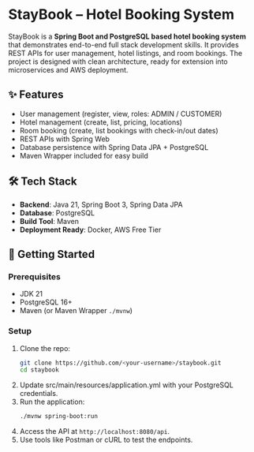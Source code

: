 # StayBook – Hotel Booking System

StayBook is a **Spring Boot and PostgreSQL based hotel booking system** that demonstrates
end-to-end full stack development skills. It provides REST APIs for user management,
hotel listings, and room bookings. The project is designed with clean architecture,
ready for extension into microservices and AWS deployment.

## ✨ Features
- User management (register, view, roles: ADMIN / CUSTOMER)
- Hotel management (create, list, pricing, locations)
- Room booking (create, list bookings with check-in/out dates)
- REST APIs with Spring Web
- Database persistence with Spring Data JPA + PostgreSQL
- Maven Wrapper included for easy build

## 🛠 Tech Stack
- **Backend**: Java 21, Spring Boot 3, Spring Data JPA
- **Database**: PostgreSQL
- **Build Tool**: Maven
- **Deployment Ready**: Docker, AWS Free Tier

## 🚀 Getting Started

### Prerequisites
- JDK 21
- PostgreSQL 16+
- Maven (or Maven Wrapper `./mvnw`)

### Setup
1. Clone the repo:
   ```bash
   git clone https://github.com/<your-username>/staybook.git
   cd staybook
   
2. Update src/main/resources/application.yml with your PostgreSQL credentials.
3. Run the application:
   ```bash
   ./mvnw spring-boot:run
   ```
4. Access the API at `http://localhost:8080/api`.
5. Use tools like Postman or cURL to test the endpoints.
